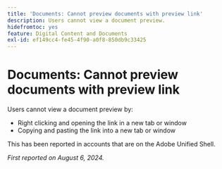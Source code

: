 ```yaml
---
title: 'Documents: Cannot preview documents with preview link'
description: Users cannot view a document preview.
hidefromtoc: yes
feature: Digital Content and Documents
exl-id: ef149cc4-fe45-4f90-a0f8-850db9c33425
---
```

# Documents: Cannot preview documents with preview link

Users cannot view a document preview by:

* Right clicking and opening the link in a new tab or window
* Copying and pasting the link into a new tab or window

This has been reported in accounts that are on the Adobe Unified Shell.

_First reported on August 6, 2024._
